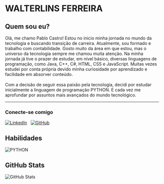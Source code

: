 # WALTERLINS FERREIRA


## Quem sou eu?

Olá, me chamo Pablo Castro! Estou no inicio minha jornada no mundo da tecnologia e buscando transição de carreira. Atualmente, sou formado e trabalho com contabilidade. Gosto muito da área em que estou, mas o universo da tecnologia sempre me chamou muita atenção. Na minha jornada já tive o prazer de estudar, em nível básico, diversas linguagens de programação, como Java, C++, C#, HTML, CSS e JavaScript. Muitas vezes estudei por conta própria devido minha curiosidade por aprendizado e facilidade em absorver conteúdo. 
<br><br>Com a decisão de seguir essa paixão pela tecnologia, decidi por estudar inicialmente a linguagem de programação PYTHON. E cada vez me aprofundar por assuntos mais avançados do mundo tecnológico.

---
  
### Conecte-se comigo

[![LinkedIn](https://img.shields.io/badge/LinkedIn-000?style=for-the-badge&logo=linkedin&logoColor=0E76A8)](https://www.linkedin.com/in/pablo-castro-7135b01ba/)
&nbsp;
[![GitHub](https://img.shields.io/badge/GitHub-000?style=for-the-badge&logo=github&logoColor=0E76A8)](https://github.com/zPabloCastro)


## Habilidades

![PYTHON](https://img.shields.io/badge/python-000?style=for-the-badge&logo=python)


## GitHub Stats

![GitHub Stats](https://github-readme-stats.vercel.app/api?username=zPabloCastro&theme=transparent&bg_color=000&border_color=30A3DC&show_icons=true&icon_color=30A3DC&title_color=E94D5F&text_color=FFF)